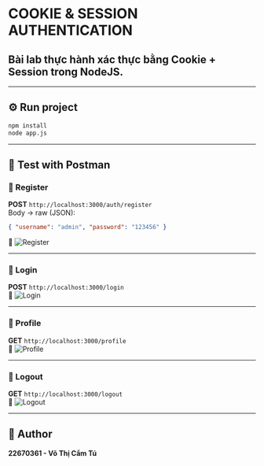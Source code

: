 # COOKIE & SESSION AUTHENTICATION

## Bài lab thực hành xác thực bằng **Cookie + Session** trong NodeJS.

---

## ⚙️ Run project
```bash
npm install
node app.js
```

---

## 🧪 Test with Postman

### 🔹 Register
**POST** `http://localhost:3000/auth/register`  
Body → raw (JSON):
```json
{ "username": "admin", "password": "123456" }
```
📸 ![Register](img/register.png)

---

### 🔹 Login
**POST** `http://localhost:3000/login`  
📸 ![Login](public/results/login.png)

---

### 🔹 Profile
**GET** `http://localhost:3000/profile`  
📸 ![Profile](public/results/profile.png)

---

### 🔹 Logout
**GET** `http://localhost:3000/logout`  
📸 ![Logout](public/results/logout.png)

---

## 📘 Author
**22670361 - Võ Thị Cẩm Tú**
